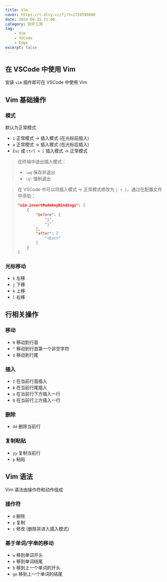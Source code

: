 ```yaml
---
title: Vim
cover: https://t.alcy.cc/fj?t=1724590800
date: 2024-08-25 21:00
category: 软件工具
tag: 
    - Vim
    - VSCode
    - Edge
excerpt: false
---
```


## 在 VSCode 中使用 Vim

安装 `vim` 插件即可在 VSCode 中使用 Vim

## Vim 基础操作

### 模式

默认为正常模式

- `i` 正常模式 -> 插入模式 (在光标前插入)
- `a` 正常模式 -> 插入模式 (在光标后插入)
- `Esc` 或 `ctrl + [` 插入模式 -> 正常模式

> 在终端中退出插入模式：
> - `:wq` 保存并退出
> - `:q!` 强制退出

> 在 VSCode 中可以将插入模式 -> 正常模式修改为 `j + j`，通过在配置文件中添加：
> ```json
> "vim.insertModeKeyBindings": [
>     {
>         "before": [
>             "j",
>             "j"
>         ],
>         "after": [
>             "<Esc>"
>         ]
>     }
> ]
> ```

### 光标移动

- `h` 左移
- `j` 下移
- `k` 上移
- `l` 右移

## 行相关操作

### 移动

- `0` 移动到行首
- `^` 移动到行首第一个非空字符
- `$` 移动到行尾

### 插入

- `I` 在当前行首插入
- `A` 在当前行尾插入
- `o` 在当前行下方插入一行
- `O` 在当前行上方插入一行

### 删除

- `dd` 删除当前行

### 复制粘贴

- `yy` 复制当前行
- `p` 粘贴

## Vim 语法

Vim 语法由操作符和动作组成

### 操作符

- `d` 删除
- `y` 复制
- `c` 修改 (删除并进入插入模式)

### 基于单词/字串的移动

- `w` 移到单词开头
- `e` 移到单词结尾
- `b` 移到上一个单词的开头
- `ge` 移到上一个单词的结尾
